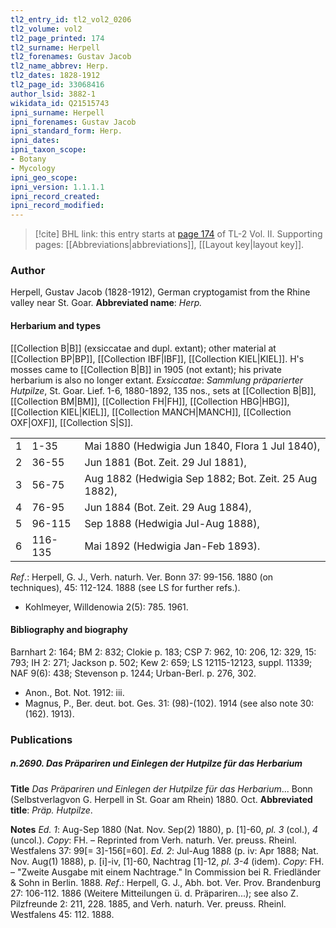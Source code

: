 ```yaml
---
tl2_entry_id: tl2_vol2_0206
tl2_volume: vol2
tl2_page_printed: 174
tl2_surname: Herpell
tl2_forenames: Gustav Jacob
tl2_name_abbrev: Herp.
tl2_dates: 1828-1912
tl2_page_id: 33068416
author_lsid: 3882-1
wikidata_id: Q21515743
ipni_surname: Herpell
ipni_forenames: Gustav Jacob
ipni_standard_form: Herp.
ipni_dates: 
ipni_taxon_scope: 
- Botany
- Mycology
ipni_geo_scope: 
ipni_version: 1.1.1.1
ipni_record_created: 
ipni_record_modified:
---
```



> [!cite] BHL link: this entry starts at [page 174](https://www.biodiversitylibrary.org/page/33068416) of TL-2 Vol. II.
> Supporting pages: [[Abbreviations|abbreviations]], [[Layout key|layout key]].

### Author

Herpell, Gustav Jacob (1828-1912), German cryptogamist from the Rhine valley near St. Goar. 
**Abbreviated name**: *Herp.*

#### Herbarium and types

[[Collection B|B]] (exsiccatae and dupl. extant); other material at [[Collection BP|BP]], [[Collection IBF|IBF]], [[Collection KIEL|KIEL]]. H's mosses came to [[Collection B|B]] in 1905 (not extant); his private herbarium is also no longer extant.
*Exsiccatae*: *Sammlung präparierter Hutpilze*, St. Goar. Lief. 1-6, 1880-1892, 135 nos., sets at [[Collection B|B]], [[Collection BM|BM]], [[Collection FH|FH]], [[Collection HBG|HBG]], [[Collection KIEL|KIEL]], [[Collection MANCH|MANCH]], [[Collection OXF|OXF]], [[Collection S|S]].

| | | |
|---|---|---|
|1	|1-35	|Mai 1880 (Hedwigia Jun 1840, Flora 1 Jul 1840),
|2	|36-55	|Jun 1881 (Bot. Zeit. 29 Jul 1881),
|3	|56-75	|Aug 1882 (Hedwigia Sep 1882; Bot. Zeit. 25 Aug 1882),
|4	|76-95	|Jun 1884 (Bot. Zeit. 29 Aug 1884),
|5	|96-115	|Sep 1888 (Hedwigia Jul-Aug 1888),
|6	|116-135	|Mai 1892 (Hedwigia Jan-Feb 1893).

*Ref*.: Herpell, G. J., Verh. naturh. Ver. Bonn 37: 99-156. 1880 (on techniques), 45: 112-124. 1888 (see LS for further refs.).
- Kohlmeyer, Willdenowia 2(5): 785. 1961.

#### Bibliography and biography

Barnhart 2: 164; BM 2: 832; Clokie p. 183; CSP 7: 962, 10: 206, 12: 329, 15: 793; IH 2: 271; Jackson p. 502; Kew 2: 659; LS 12115-12123, suppl. 11339; NAF 9(6): 438; Stevenson p. 1244; Urban-Berl. p. 276, 302.
- Anon., Bot. Not. 1912: iii.
- Magnus, P., Ber. deut. bot. Ges. 31: (98)-(102). 1914 (see also note 30: (162). 1913).

### Publications

##### n.2690. Das Präpariren und Einlegen der Hutpilze für das Herbarium

**Title**
*Das Präpariren und Einlegen der Hutpilze für das Herbarium*... Bonn (Selbstverlagvon G. Herpell in St. Goar am Rhein) 1880. Oct.
**Abbreviated title**: *Präp. Hutpilze*.

**Notes**
*Ed. 1*: Aug-Sep 1880 (Nat. Nov. Sep(2) 1880), p. \[1\]-60, *pl. 3* (col.), *4* (uncol.). *Copy*: FH. – Reprinted from Verh. naturh. Ver. preuss. Rheinl. Westfalens 37: 99\[= 3\]-156\[=60\].
*Ed. 2*: Jul-Aug 1888 (p. iv: Apr 1888; Nat. Nov. Aug(1) 1888), p. \[i\]-iv, \[1\]-60, Nachtrag \[1\]-12, *pl. 3-4* (idem). *Copy*: FH. – "Zweite Ausgabe mit einem Nachtrage." In Commission bei R. Friedländer & Sohn in Berlin. 1888.
*Ref*.: Herpell, G. J., Abh. bot. Ver. Prov. Brandenburg 27: 106-112. 1886 (Weitere Mitteilungen ü. d. Präpariren...); see also Z. Pilzfreunde 2: 211, 228. 1885, and Verh. naturh. Ver. preuss. Rheinl. Westfalens 45: 112. 1888.


